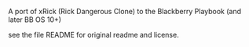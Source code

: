 
A port of xRick (Rick Dangerous Clone) to the Blackberry Playbook (and later BB OS 10+) 

see the file README for original readme and license.
